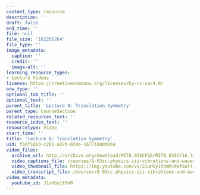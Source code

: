 ```yaml
---
content_type: resource
description: ''
draft: false
end_time: ''
file: null
file_size: '162205264'
file_type: ''
image_metadata:
  caption: ''
  credit: ''
  image-alt: ''
learning_resource_types:
- Lecture Videos
license: https://creativecommons.org/licenses/by-nc-sa/4.0/
ocw_type: ''
optional_tab_title: ''
optional_text: ''
parent_title: 'Lecture 8: Translation Symmetry'
parent_type: CourseSection
related_resources_text: ''
resource_index_text: ''
resourcetype: Video
start_time: ''
title: 'Lecture 8: Translation Symmetry'
uid: f56f1863-c281-a37b-024e-16771080d06a
video_files:
  archive_url: http://archive.org/download/MIT8.03SCF16/MIT8_03SCF16_lec08_300k.mp4
  video_captions_file: /courses/8-03sc-physics-iii-vibrations-and-waves-fall-2016/dd8b93bad4015a4fa01e8f34f0c4ec48_J1uHGy1tRmM.vtt
  video_thumbnail_file: https://img.youtube.com/vi/J1uHGy1tRmM/default.jpg
  video_transcript_file: /courses/8-03sc-physics-iii-vibrations-and-waves-fall-2016/c7ed6fbb11d73affa6fd150fa2daa146_J1uHGy1tRmM.pdf
video_metadata:
  youtube_id: J1uHGy1tRmM
---
```

